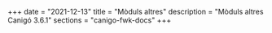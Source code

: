+++
date        = "2021-12-13"
title       = "Mòduls altres"
description = "Mòduls altres Canigó 3.6.1"
sections    = "canigo-fwk-docs"
+++